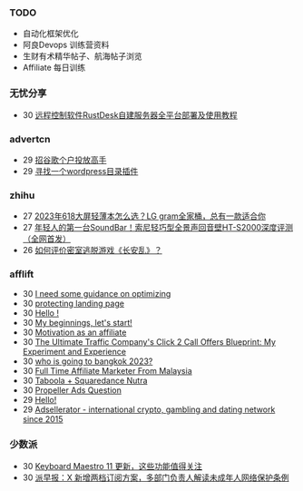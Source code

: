 ### TODO
-  自动化框架优化
-  阿良Devops 训练营资料
-  生财有术精华帖子、航海帖子浏览
-  Affiliate 每日训练

### 无忧分享
<!-- ruyo:START -->
-  30 [远程控制软件RustDesk自建服务器全平台部署及使用教程](https://51.ruyo.net/18517.html)<!-- ruyo:END -->

### advertcn
<!-- advertcn:START -->
-  29 [招谷歌个户投放高手](https://www.advertcn.com/forum.php?mod=viewthread&tid=112740)
-  29 [寻找一个wordpress目录插件](https://www.advertcn.com/forum.php?mod=viewthread&tid=112736)<!-- advertcn:END -->

### zhihu
<!-- zhihu:START -->
-  27 [2023年618大屏轻薄本怎么选？LG gram全家桶，总有一款适合你](http://zhuanlan.zhihu.com/p/632641888?utm_campaign=rss&utm_medium=rss&utm_source=rss&utm_content=title)
-  27 [年轻人的第一台SoundBar！索尼轻巧型全景声回音壁HT-S2000深度评测（全网首发）](http://zhuanlan.zhihu.com/p/630990296?utm_campaign=rss&utm_medium=rss&utm_source=rss&utm_content=title)
-  26 [如何评价密室逃脱游戏《长安乱》？](http://www.zhihu.com/question/563950552/answer/3045961312?utm_campaign=rss&utm_medium=rss&utm_source=rss&utm_content=title)<!-- zhihu:END -->

### afflift
<!-- afflift:START -->
-  30 [I need some guidance on optimizing](https://afflift.com/f/threads/i-need-some-guidance-on-optimizing.11788/)
-  30 [protecting landing page](https://afflift.com/f/threads/protecting-landing-page.11838/)
-  30 [Hello !](https://afflift.com/f/threads/hello.11873/)
-  30 [My beginnings, let&#39;s start!](https://afflift.com/f/threads/my-beginnings-lets-start.11877/)
-  30 [Motivation as an affiliate](https://afflift.com/f/threads/motivation-as-an-affiliate.11835/)
-  30 [The Ultimate Traffic Company&#39;s Click 2 Call Offers Blueprint: My Experiment and Experience](https://afflift.com/f/threads/the-ultimate-traffic-companys-click-2-call-offers-blueprint-my-experiment-and-experience.11745/)
-  30 [who is going to bangkok 2023?](https://afflift.com/f/threads/who-is-going-to-bangkok-2023.11889/)
-  30 [Full Time Affiliate Marketer From Malaysia](https://afflift.com/f/threads/full-time-affiliate-marketer-from-malaysia.11738/)
-  30 [Taboola + Squaredance Nutra](https://afflift.com/f/threads/taboola-squaredance-nutra.11822/)
-  30 [Propeller Ads Question](https://afflift.com/f/threads/propeller-ads-question.11854/)
-  29 [Hello!](https://afflift.com/f/threads/hello.11891/)
-  29 [Adsellerator - international crypto, gambling and dating network since 2015](https://afflift.com/f/threads/adsellerator-international-crypto-gambling-and-dating-network-since-2015.6683/)<!-- afflift:END -->

### 少数派
<!-- sspai:START -->
-  30 [Keyboard Maestro 11 更新，这些功能值得关注](https://sspai.com/post/83932)
-  30 [派早报：X 新增两档订阅方案，多部门负责人解读未成年人网络保护条例](https://sspai.com/post/83931)<!-- sspai:END -->
